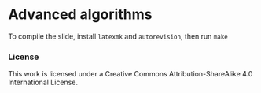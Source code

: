 # Advanced algorithms

To compile the slide, install `latexmk` and `autorevision`, then run `make`

### License

This work is licensed under a Creative Commons Attribution-ShareAlike 4.0 
International License.
